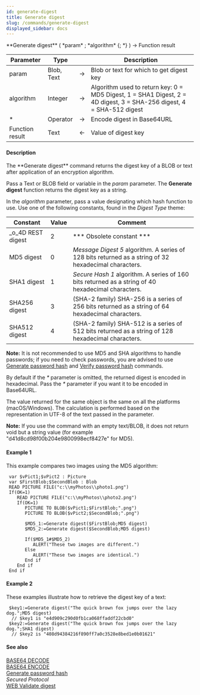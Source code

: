 ```yaml
---
id: generate-digest
title: Generate digest
slug: /commands/generate-digest
displayed_sidebar: docs
---
```


<!--REF #_command_.Generate digest.Syntax-->**Generate digest** ( *param* ; *algorithm* {; *} ) -> Function result<!-- END REF-->
<!--REF #_command_.Generate digest.Params-->
| Parameter | Type |  | Description |
| --- | --- | --- | --- |
| param | Blob, Text | &#8594;  | Blob or text for which to get digest key |
| algorithm | Integer | &#8594;  | Algorithm used to return key: 0 = MD5 Digest, 1 = SHA1 Digest, 2 = 4D digest, 3 = SHA-256 digest, 4 = SHA-512 digest |
| * | Operator | &#8594;  | Encode digest in Base64URL |
| Function result | Text | &#8592; | Value of digest key |

<!-- END REF-->

#### Description 

<!--REF #_command_.Generate digest.Summary-->The **Generate digest** command returns the digest key of a BLOB or text after application of an encryption algorithm.<!-- END REF-->

Pass a Text or BLOB field or variable in the *param* parameter. The **Generate digest** function returns the digest key as a string.

In the *algorithm* parameter, pass a value designating which hash function to use. Use one of the following constants, found in the *Digest Type* theme:

| Constant            | Value | Comment                                                                                               |
| ------------------- | ----- | ----------------------------------------------------------------------------------------------------- |
| \_o\_4D REST digest | 2     | \*\*\* Obsolete constant \*\*\*                                                                       |
| MD5 digest          | 0     | *Message Digest 5* algorithm. A series of 128 bits returned as a string of 32 hexadecimal characters. |
| SHA1 digest         | 1     | *Secure Hash 1* algorithm. A series of 160 bits returned as a string of 40 hexadecimal characters.    |
| SHA256 digest       | 3     | (SHA-2 family) SHA-256 is a series of 256 bits returned as a string of 64 hexadecimal characters.     |
| SHA512 digest       | 4     | (SHA-2 family) SHA-512 is a series of 512 bits returned as a string of 128 hexadecimal characters.    |

**Note:** It is not recommended to use MD5 and SHA algorithms to handle passwords; if you need to check passwords, you are advised to use [Generate password hash](generate-password-hash.md) and [Verify password hash](verify-password-hash.md) commands.

By default if the *\** parameter is omitted, the returned digest is encoded in hexadecimal. Pass the *\** parameter if you want it to be encoded in Base64URL. 

The value returned for the same object is the same on all the platforms (macOS/Windows). The calculation is performed based on the representation in UTF-8 of the text passed in the parameter. 

**Note:** If you use the command with an empty text/BLOB, it does not return void but a string value (for example "d41d8cd98f00b204e9800998ecf8427e" for MD5).

#### Example 1 

This example compares two images using the MD5 algorithm: 

```4d
 var $vPict1;$vPict2 : Picture
 var $FirstBlob;$SecondBlob : Blob
 READ PICTURE FILE("c:\\myPhotos\\photo1.png")
 If(OK=1)
    READ PICTURE FILE("c:\\myPhotos\\photo2.png")
    If(OK=1)
       PICTURE TO BLOB($vPict1;$FirstBlob;".png")
       PICTURE TO BLOB($vPict2;$SecondBlob;".png")
 
       $MD5_1:=Generate digest($FirstBlob;MD5 digest)
       $MD5_2:=Generate digest($SecondBlob;MD5 digest)
 
       If($MD5_1#$MD5_2)
          ALERT("These two images are different.")
       Else
          ALERT("These two images are identical.")
       End if
    End if
 End if
```

#### Example 2 

These examples illustrate how to retrieve the digest key of a text:

```4d
 $key1:=Generate digest("The quick brown fox jumps over the lazy dog.";MD5 digest)
  // $key1 is "e4d909c290d0fb1ca068ffaddf22cbd0"
 $key2:=Generate digest("The quick brown fox jumps over the lazy dog.";SHA1 digest)
  // $key2 is "408d94384216f890ff7a0c3528e8bed1e0b01621"
```

#### See also 

[BASE64 DECODE](base64-decode.md)  
[BASE64 ENCODE](base64-encode.md)  
[Generate password hash](generate-password-hash.md)  
*Secured Protocol*  
[WEB Validate digest](web-validate-digest.md)  